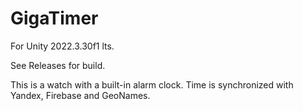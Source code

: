 # GigaTimer

For Unity 2022.3.30f1 lts.

See Releases for build.

This is a watch with a built-in alarm clock. Time is synchronized with Yandex, Firebase and GeoNames.
